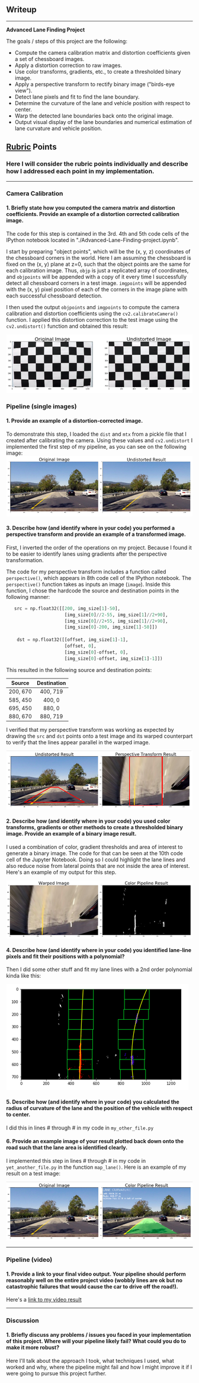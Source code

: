 ## Writeup

---

**Advanced Lane Finding Project**

The goals / steps of this project are the following:

* Compute the camera calibration matrix and distortion coefficients given a set of chessboard images.
* Apply a distortion correction to raw images.
* Use color transforms, gradients, etc., to create a thresholded binary image.
* Apply a perspective transform to rectify binary image ("birds-eye view").
* Detect lane pixels and fit to find the lane boundary.
* Determine the curvature of the lane and vehicle position with respect to center.
* Warp the detected lane boundaries back onto the original image.
* Output visual display of the lane boundaries and numerical estimation of lane curvature and vehicle position.

[//]: # (Image References)

[image1]: ./output/calibrate.png "Calibrate"
[image2]: ./output/undistort.png "Road Transformed"
[image3]: ./output/perspective.png "Warp example"
[image4]: ./output/colorpipeline.png "Binary"
[image5]: ./output/slidingwindow.png "Fit Visual"
[image6]: ./output/result.png "Output"
[video1]: ./output/project_video_output.mp4 "Video"

## [Rubric](https://review.udacity.com/#!/rubrics/571/view) Points

### Here I will consider the rubric points individually and describe how I addressed each point in my implementation.  

---

### Camera Calibration

#### 1. Briefly state how you computed the camera matrix and distortion coefficients. Provide an example of a distortion corrected calibration image.

The code for this step is contained in the 3rd. 4th and 5th code cells of the IPython notebook located in "./Advanced-Lane-Finding-project.ipynb". 

I start by preparing "object points", which will be the (x, y, z) coordinates of the chessboard corners in the world. Here I am assuming the chessboard is fixed on the (x, y) plane at z=0, such that the object points are the same for each calibration image.  Thus, `objp` is just a replicated array of coordinates, and `objpoints` will be appended with a copy of it every time I successfully detect all chessboard corners in a test image.  `imgpoints` will be appended with the (x, y) pixel position of each of the corners in the image plane with each successful chessboard detection.  

I then used the output `objpoints` and `imgpoints` to compute the camera calibration and distortion coefficients using the `cv2.calibrateCamera()` function.  I applied this distortion correction to the test image using the `cv2.undistort()` function and obtained this result: 

![alt text][image1]

### Pipeline (single images)

#### 1. Provide an example of a distortion-corrected image.

To demonstrate this step, I loaded the `dist` and `mtx` from a pickle file that I created after calibrating the camera. Using these values and `cv2.undistort` I implemented the first step of my pipeline, as you can see on the following image:
![alt text][image2]

#### 3. Describe how (and identify where in your code) you performed a perspective transform and provide an example of a transformed image.

First, I inverted the order of the operations on my project. Because I found it to be easier to identify lanes using gradients after the perspective transformation.

The code for my perspective transform includes a function called `perspective()`, which appears in 8th code cell of the IPython notebook.  The `perspective()` function takes as inputs an image (`image`).  Inside this function, I chose the hardcode the source and destination points in the following manner:

```python
   src = np.float32([[200, img_size[1]-50],
                      [img_size[0]//2-55, img_size[1]//2+90],
                      [img_size[0]//2+55, img_size[1]//2+90],
                      [img_size[0]-200, img_size[1]-50]])

    dst = np.float32([[offset, img_size[1]-1],
                      [offset, 0],
                      [img_size[0]-offset, 0],
                      [img_size[0]-offset, img_size[1]-1]])
```

This resulted in the following source and destination points:

| Source        | Destination   | 
|:-------------:|:-------------:| 
| 200, 670      | 400, 719      | 
| 585, 450      | 400, 0        |
| 695, 450      | 880, 0        |
| 880, 670      | 880, 719      |

I verified that my perspective transform was working as expected by drawing the `src` and `dst` points onto a test image and its warped counterpart to verify that the lines appear parallel in the warped image.

![alt text][image3]

#### 2. Describe how (and identify where in your code) you used color transforms, gradients or other methods to create a thresholded binary image.  Provide an example of a binary image result.

I used a combination of color, gradient thresholds and area of interest to generate a binary image. The code for that can be seen at the 10th code cell of the Jupyter Notebook. Doing so I could highlight the lane lines and also reduce noise from lateral points that are not inside the area of interest.  Here's an example of my output for this step.  

![alt text][image4]


#### 4. Describe how (and identify where in your code) you identified lane-line pixels and fit their positions with a polynomial?

Then I did some other stuff and fit my lane lines with a 2nd order polynomial kinda like this:

![alt text][image5]

#### 5. Describe how (and identify where in your code) you calculated the radius of curvature of the lane and the position of the vehicle with respect to center.

I did this in lines # through # in my code in `my_other_file.py`

#### 6. Provide an example image of your result plotted back down onto the road such that the lane area is identified clearly.

I implemented this step in lines # through # in my code in `yet_another_file.py` in the function `map_lane()`.  Here is an example of my result on a test image:

![alt text][image6]

---

### Pipeline (video)

#### 1. Provide a link to your final video output.  Your pipeline should perform reasonably well on the entire project video (wobbly lines are ok but no catastrophic failures that would cause the car to drive off the road!).

Here's a [link to my video result](./project_video.mp4)

---

### Discussion

#### 1. Briefly discuss any problems / issues you faced in your implementation of this project.  Where will your pipeline likely fail?  What could you do to make it more robust?

Here I'll talk about the approach I took, what techniques I used, what worked and why, where the pipeline might fail and how I might improve it if I were going to pursue this project further.  
